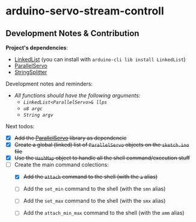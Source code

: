 # arduino-servo-stream-controll

## Development Notes & Contribution

**Project's dependencies**:
+ [LinkedList](https://github.com/ivanseidel/LinkedList) (you can install with `arduino-cli lib install LinkedList`)
+ [ParallelServo](https://github.com/kevinmarquesp/ParallelServo)
+ [StringSplitter](https://github.com/aharshac/StringSplitter)

Development notes and reminders:
+ *All functions should have the following arguments:*
    + *`LinkedList<ParallelServo>& llps`*
    + *`u8 argc`*
    + *`String argv`*

Next todos:
+ [x] ~~Add the [ParallelServo](https://github.com/kevinmarquesp/ParallelServo) library as dependencie~~
+ [x] ~~Create a global (linked) list of `ParallelServo` objects on the `sketch.ino` file~~
+ [x] ~~Use the `HashMap` object to handle all the shell command/execution stuff~~
+ [ ] Create the main command colections:
    + [x] ~~Add the `attach` command to the shell (with the `a` alias)~~
    + [ ] Add the `set_min` command to the shell (with the `smn` alias)
    + [ ] Add the `set_max` command to the shell (with the `smx` alias)
    + [ ] Add the `attach_min_max` command to the shell (with the `amm` alias)


